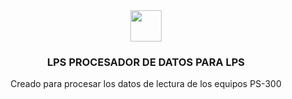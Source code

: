 <div align="center">
<img src="public/favicon.svg" height="50px" width="auto" /> 
<h3>
 LPS PROCESADOR DE DATOS PARA LPS
</h3>
<p>Creado para procesar los datos de lectura de los equipos PS-300</p>
</div>